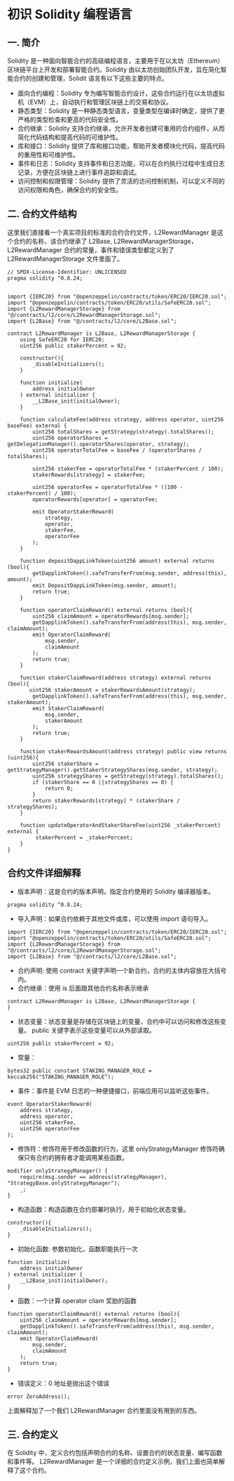 # 初识 Solidity 编程语言

## 一. 简介
Solidity 是一种面向智能合约的高级编程语言，主要用于在以太坊（Ethereum）区块链平台上开发和部署智能合约。Solidity 由以太坊创始团队开发，旨在简化智能合约的创建和管理，Solidit 语言有以下这些主要的特点。

- 面向合约编程：Solidity 专为编写智能合约设计，这些合约运行在以太坊虚拟机（EVM）上，自动执行和管理区块链上的交易和协议。
- 静态类型：Solidity 是一种静态类型语言，变量类型在编译时确定，提供了更严格的类型检查和更高的代码安全性。
- 合约继承：Solidity 支持合约继承，允许开发者创建可重用的合约组件，从而简化代码结构和提高代码的可维护性。
- 库和接口：Solidity 提供了库和接口功能，帮助开发者模块化代码，提高代码的重用性和可维护性。
- 事件和日志：Solidity 支持事件和日志功能，可以在合约执行过程中生成日志记录，方便在区块链上进行事件追踪和调试。
- 访问控制和权限管理：Solidity 提供了灵活的访问控制机制，可以定义不同的访问权限和角色，确保合约的安全性。

## 二. 合约文件结构
这里我们直接看一个真实项目的标准的合约合约文件，L2RewardManager 是这个合约的名称，该合约继承了  L2Base, L2RewardManagerStorage， L2RewardManager 合约的常量，事件和错误类型都定义到了 L2RewardManagerStorage 文件里面了。

```
// SPDX-License-Identifier: UNLICENSED
pragma solidity ^0.8.24;


import {IERC20} from "@openzeppelin/contracts/token/ERC20/IERC20.sol";
import "@openzeppelin/contracts/token/ERC20/utils/SafeERC20.sol";
import {L2RewardManagerStorage} from "@/contracts/l2/core/L2RewardManagerStorage.sol";
import {L2Base} from "@/contracts/l2/core/L2Base.sol";

contract L2RewardManager is L2Base, L2RewardManagerStorage {
    using SafeERC20 for IERC20;
    uint256 public stakerPercent = 92;

    constructor(){
        _disableInitializers();
    }

    function initialize(
        address initialOwner
    ) external initializer {
        __L2Base_init(initialOwner);
    }

    function calculateFee(address strategy, address operator, uint256 baseFee) external {
        uint256 totalShares = getStrategy(strategy).totalShares();
        uint256 operatorShares = getDelegationManager().operatorShares(operator, strategy);
        uint256 operatorTotalFee = baseFee / (operatorShares / totalShares);

        uint256 stakerFee = operatorTotalFee * (stakerPercent / 100);
        stakerRewards[strategy] = stakerFee;

        uint256 operatorFee = operatorTotalFee * ((100 - stakerPercent) / 100);
        operatorRewards[operator] = operatorFee;

        emit OperatorStakerReward(
            strategy,
            operator,
            stakerFee,
            operatorFee
        );
    }

    function depositDappLinkToken(uint256 amount) external returns (bool){
        getDapplinkToken().safeTransferFrom(msg.sender, address(this), amount);
        emit DepositDappLinkToken(msg.sender, amount);
        return true;
    }

    function operatorClaimReward() external returns (bool){
        uint256 claimAmount = operatorRewards[msg.sender];
        getDapplinkToken().safeTransferFrom(address(this), msg.sender, claimAmount);
        emit OperatorClaimReward(
            msg.sender,
            claimAmount
        );
        return true;
    }

    function stakerClaimReward(address strategy) external returns (bool){
       uint256 stakerAmount = stakerRewardsAmount(strategy);
        getDapplinkToken().safeTransferFrom(address(this), msg.sender, stakerAmount);
        emit StakerClaimReward(
            msg.sender,
            stakerAmount
        );
        return true;
    }

    function stakerRewardsAmount(address strategy) public view returns (uint256){
        uint256 stakerShare = getStrategyManager().getStakerStrategyShares(msg.sender, strategy);
        uint256 strategyShares = getStrategy(strategy).totalShares();
        if (stakerShare == 0 ||strategyShares == 0) {
            return 0;
        }
        return stakerRewards[strategy] * (stakerShare /  strategyShares);
    }

    function updateOperatorAndStakerShareFee(uint256 _stakerPercent) external {
         stakerPercent = _stakerPercent;
    }
}
```

## 合约文件详细解释

- 版本声明：这是合约的版本声明，指定合约使用的 Solidity 编译器版本。

```
pragma solidity ^0.8.24;
```

- 导入声明：如果合约依赖于其他文件或库，可以使用 import 语句导入。
```
import {IERC20} from "@openzeppelin/contracts/token/ERC20/IERC20.sol";
import "@openzeppelin/contracts/token/ERC20/utils/SafeERC20.sol";
import {L2RewardManagerStorage} from "@/contracts/l2/core/L2RewardManagerStorage.sol";
import {L2Base} from "@/contracts/l2/core/L2Base.sol";
```
- 合约声明: 使用 contract 关键字声明一个新合约，合约的主体内容放在大括号内。
- 合约继承：使用 is  后面跟其他合约名称表示继承
```
contract L2RewardManager is L2Base, L2RewardManagerStorage {
}
```
- 状态变量：状态变量是存储在区块链上的变量，合约中可以访问和修改这些变量。 public 关键字表示这些变量可以从外部读取。
```
uint256 public stakerPercent = 92;
```

- 常量：
```  
bytes32 public constant STAKING_MANAGER_ROLE = keccak256("STAKING_MANAGER_ROLE");
```

- 事件：事件是 EVM 日志的一种便捷接口，前端应用可以监听这些事件。
```
event OperatorStakerReward(
    address strategy,
    address operator,
    uint256 stakerFee,
    uint256 operatorFee
);
```

- 修饰符：修饰符用于修改函数的行为，这里 onlyStrategyManager 修饰符确保只有合约的拥有者才能调用某些函数。
```
modifier onlyStrategyManager() {
    require(msg.sender == address(strategyManager), "StrategyBase.onlyStrategyManager");
    _;
}
```
- 构造函数：构造函数在合约部署时执行，用于初始化状态变量。
```
constructor(){
    _disableInitializers();
}
```

- 初始化函数: 参数初始化，函数职能执行一次
```
function initialize(
    address initialOwner
) external initializer {
    __L2Base_init(initialOwner);
}
```

- 函数：一个计算 operator cliam 奖励的函数

```
function operatorClaimReward() external returns (bool){
    uint256 claimAmount = operatorRewards[msg.sender];
    getDapplinkToken().safeTransferFrom(address(this), msg.sender, claimAmount);
    emit OperatorClaimReward(
        msg.sender,
        claimAmount
    );
    return true;
}
```

- 错误定义：0 地址是抛出这个错误
```
error ZeroAddress();
```

上面解释加了一个我们 L2RewardManager 合约里面没有用到的东西。

## 三. 合约定义
在 Solidity 中，定义合约包括声明合约的名称、设置合约的状态变量、编写函数和事件等。 L2RewardManager 是一个详细的合约定义示例，我们上面也简单解释了这个合约。
